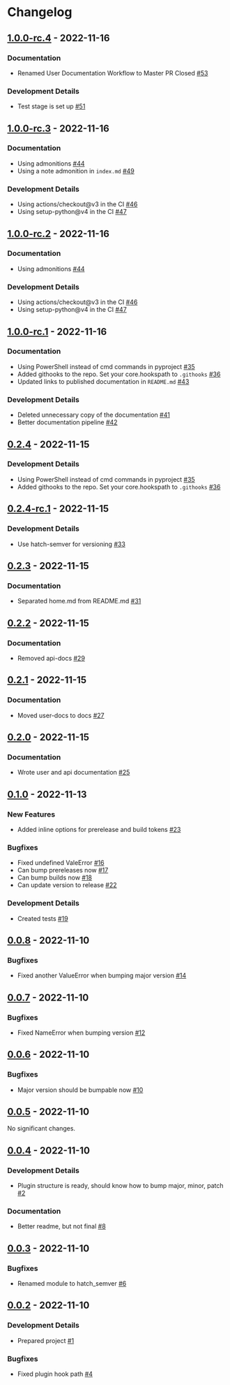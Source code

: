 # Changelog

<!-- towncrier release notes start -->

## [1.0.0-rc.4](https://github.com/Nagidal/hatch-semver/tree/1.0.0-rc.4) - 2022-11-16


### Documentation

- Renamed User Documentation Workflow to Master PR Closed [#53](https://github.com/Nagidal/hatch-semver/issues/53)


### Development Details

- Test stage is set up [#51](https://github.com/Nagidal/hatch-semver/issues/51)


## [1.0.0-rc.3](https://github.com/Nagidal/hatch-semver/tree/1.0.0-rc.3) - 2022-11-16


### Documentation

- Using admonitions [#44](https://github.com/Nagidal/hatch-semver/issues/44)
- Using a note admonition in `index.md` [#49](https://github.com/Nagidal/hatch-semver/issues/49)


### Development Details

- Using actions/checkout@v3 in the CI [#46](https://github.com/Nagidal/hatch-semver/issues/46)
- Using setup-python@v4 in the CI [#47](https://github.com/Nagidal/hatch-semver/issues/47)


## [1.0.0-rc.2](https://github.com/Nagidal/hatch-semver/tree/1.0.0-rc.2) - 2022-11-16


### Documentation

- Using admonitions [#44](https://github.com/Nagidal/hatch-semver/issues/44)


### Development Details

- Using actions/checkout@v3 in the CI [#46](https://github.com/Nagidal/hatch-semver/issues/46)
- Using setup-python@v4 in the CI [#47](https://github.com/Nagidal/hatch-semver/issues/47)


## [1.0.0-rc.1](https://github.com/Nagidal/hatch-semver/tree/1.0.0-rc.1) - 2022-11-16


### Documentation

- Using PowerShell instead of cmd commands in pyproject [#35](https://github.com/Nagidal/hatch-semver/issues/35)
- Added githooks to the repo. Set your core.hookspath to `.githooks` [#36](https://github.com/Nagidal/hatch-semver/issues/36)
- Updated links to published documentation in `README.md` [#43](https://github.com/Nagidal/hatch-semver/issues/43)


### Development Details

- Deleted unnecessary copy of the documentation [#41](https://github.com/Nagidal/hatch-semver/issues/41)
- Better documentation pipeline [#42](https://github.com/Nagidal/hatch-semver/issues/42)


## [0.2.4](https://github.com/Nagidal/hatch-semver/tree/0.2.4) - 2022-11-15


### Development Details

- Using PowerShell instead of cmd commands in pyproject [#35](https://github.com/Nagidal/hatch-semver/issues/35)
- Added githooks to the repo. Set your core.hookspath to `.githooks` [#36](https://github.com/Nagidal/hatch-semver/issues/36)


## [0.2.4-rc.1](https://github.com/Nagidal/hatch-semver/tree/0.2.4-rc.1) - 2022-11-15


### Development Details

- Use hatch-semver for versioning [#33](https://github.com/Nagidal/hatch-semver/issues/33)


## [0.2.3](https://github.com/Nagidal/hatch-semver/tree/0.2.3) - 2022-11-15


### Documentation

- Separated home.md from README.md [#31](https://github.com/Nagidal/hatch-semver/issues/31)


## [0.2.2](https://github.com/Nagidal/hatch-semver/tree/0.2.2) - 2022-11-15


### Documentation

- Removed api-docs [#29](https://github.com/Nagidal/hatch-semver/issues/29)


## [0.2.1](https://github.com/Nagidal/hatch-semver/tree/0.2.1) - 2022-11-15


### Documentation

- Moved user-docs to docs [#27](https://github.com/Nagidal/hatch-semver/issues/27)


## [0.2.0](https://github.com/Nagidal/hatch-semver/tree/0.2.0) - 2022-11-15


### Documentation

- Wrote user and api documentation [#25](https://github.com/Nagidal/hatch-semver/issues/25)


## [0.1.0](https://github.com/Nagidal/hatch-semver/tree/0.1.0) - 2022-11-13


### New Features

- Added inline options for prerelease and build tokens [#23](https://github.com/Nagidal/hatch-semver/issues/23)


### Bugfixes

- Fixed undefined ValeError [#16](https://github.com/Nagidal/hatch-semver/issues/16)
- Can bump prereleases now [#17](https://github.com/Nagidal/hatch-semver/issues/17)
- Can bump builds now [#18](https://github.com/Nagidal/hatch-semver/issues/18)
- Can update version to release [#22](https://github.com/Nagidal/hatch-semver/issues/22)


### Development Details

- Created tests [#19](https://github.com/Nagidal/hatch-semver/issues/19)


## [0.0.8](https://github.com/Nagidal/hatch-semver/tree/0.0.8) - 2022-11-10


### Bugfixes

- Fixed another ValueError when bumping major version [#14](https://github.com/Nagidal/hatch-semver/issues/14)


## [0.0.7](https://github.com/Nagidal/hatch-semver/tree/0.0.7) - 2022-11-10


### Bugfixes

- Fixed NameError when bumping version [#12](https://github.com/Nagidal/hatch-semver/issues/12)


## [0.0.6](https://github.com/Nagidal/hatch-semver/tree/0.0.6) - 2022-11-10


### Bugfixes

- Major version should be bumpable now [#10](https://github.com/Nagidal/hatch-semver/issues/10)


## [0.0.5](https://github.com/Nagidal/hatch-semver/tree/0.0.5) - 2022-11-10

No significant changes.


## [0.0.4](https://github.com/Nagidal/hatch-semver/tree/0.0.4) - 2022-11-10


### Development Details

- Plugin structure is ready, should know how to bump major, minor, patch [#2](https://github.com/Nagidal/hatch-semver/issues/2)


### Documentation

- Better readme, but not final [#8](https://github.com/Nagidal/hatch-semver/issues/8)


## [0.0.3](https://github.com/Nagidal/hatch-semver/tree/0.0.3) - 2022-11-10


### Bugfixes

- Renamed module to hatch_semver [#6](https://github.com/Nagidal/hatch-semver/issues/6)


## [0.0.2](https://github.com/Nagidal/hatch-semver/tree/0.0.2) - 2022-11-10


### Development Details

- Prepared project [#1](https://github.com/Nagidal/hatch-semver/issues/1)


### Bugfixes

- Fixed plugin hook path [#4](https://github.com/Nagidal/hatch-semver/issues/4)


